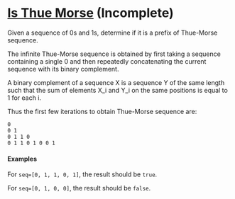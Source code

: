 # [Is Thue Morse](https://www.codewars.com/kata/simple-fun-number-106-is-thue-morse/train/javascript) (Incomplete)

Given a sequence of 0s and 1s, determine if it is a prefix of Thue-Morse sequence.

The infinite Thue-Morse sequence is obtained by first taking a sequence containing a single 0 and then repeatedly concatenating the current sequence with its binary complement.

A binary complement of a sequence X is a sequence Y of the same length such that the sum of elements X_i and Y_i on the same positions is equal to 1 for each i.

Thus the first few iterations to obtain Thue-Morse sequence are:

````
0
0 1
0 1 1 0
0 1 1 0 1 0 0 1
````

#### Examples
For `seq=[0, 1, 1, 0, 1]`, the result should be `true`.

For `seq=[0, 1, 0, 0]`, the result should be `false`.

